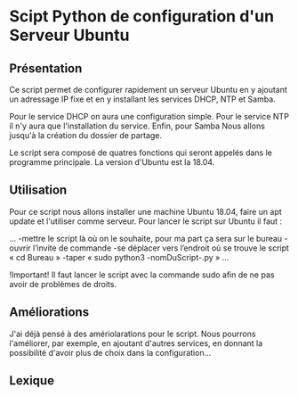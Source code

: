 # Scipt Python de configuration d'un Serveur Ubuntu
## Présentation
Ce script permet de configurer rapidement un serveur Ubuntu en y ajoutant un adressage IP fixe et 
en y installant les services DHCP, NTP et Samba.

Pour le service DHCP on aura une configuration simple. Pour le service NTP il n'y aura que 
l'installation du service. Enfin, pour Samba Nous allons jusqu'à la création du dossier de 
partage.

Le script sera composé de quatres fonctions qui seront appelés dans le programme principale.
La version d'Ubuntu est la 18.04.

## Utilisation
Pour ce script nous allons installer une machine Ubuntu 18.04, faire un apt update et l'utiliser comme serveur.
Pour lancer le script sur Ubuntu il faut :

...
    -mettre le script là où on le souhaite, pour ma part ça sera sur le bureau 
    -ouvrir l’invite de commande
    -se déplacer vers l’endroit où se trouve le script « cd Bureau » 
    -taper « sudo python3 -nomDuScript-.py »
...

!Important! Il faut lancer le script avec la commande sudo afin de ne pas avoir de problèmes de droits.

## Améliorations
J'ai déjà pensé à des amériolarations pour le script. Nous pourrons l'améliorer, par exemple,
en ajoutant d'autres services, en donnant la possibilité d'avoir plus de choix dans la 
configuration...

## Lexique 





